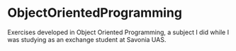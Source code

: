 # ObjectOrientedProgramming
Exercises developed in Object Oriented Programming, a subject I did while I was studying as an exchange student at Savonia UAS.
